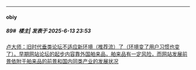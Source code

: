 ﻿
*****

####  obiy  
##### 89#         楼主| 发表于 2025-6-13 23:53

[卢大师：旧时代垂类论坛不适应新环境（推荐流）了（环境变了用户习惯也变了）。早期网站论坛的起步内容靠外国舶来品，舶来品有一定风险，而网站发展前景依附于舶来品的前景和国内同类产业的发展状况](https://m.weibo.cn/detail/5177182084141611)

